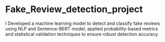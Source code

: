 # Fake_Review_detection_project
 I Developed a machine learning model to detect and classify fake reviews using NLP and Sentence-BERT model; applied  probability-based metrics and statistical validation techniques to ensure robust detection accuracy.
